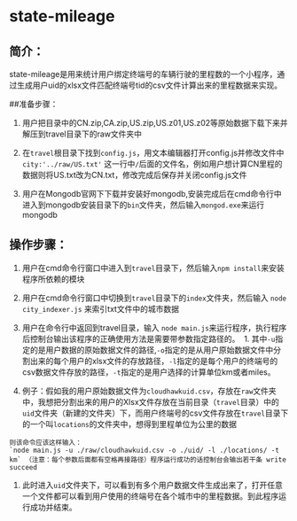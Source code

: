 # state-mileage

## 简介：

state-mileage是用来统计用户绑定终端号的车辆行驶的里程数的一个小程序，通过生成用户uid的xlsx文件匹配终端号tid的csv文件计算出来的里程数据来实现。

##准备步骤：

1. 用户把目录中的CN.zip,CA.zip,US.zip,US.z01,US.z02等原始数据下载下来并解压到travel目录下的raw文件夹中

1. 在`travel`根目录下找到`config.js`，用文本编辑器打开config.js并修改文件中  `city:'../raw/US.txt'` 这一行中`/`后面的文件名，例如用户想计算CN里程的数据则将US.txt改为CN.txt，修改完成后保存并关闭config.js文件

1. 用户在Mongodb官网下下载并安装好mongodb,安装完成后在cmd命令行中进入到mongodb安装目录下的`bin`文件夹，然后输入`mongod.exe`来运行mongodb

## 操作步骤：

1. 用户在cmd命令行窗口中进入到`travel`目录下，然后输入`npm install`来安装程序所依赖的模块 

1. 用户在cmd命令行窗口中切换到`travel`目录下的`index`文件夹，然后输入 `node city_indexer.js` 来索引txt文件中的城市数据

1. 用户在命令行中返回到travel目录，输入 `node main.js`来运行程序，执行程序后控制台输出该程序的正确使用方法是需要带参数指定路径的。
  1. 其中`-u`指定的是用户数据的原始数据文件的路径,`-o`指定的是从用户原始数据文件中分割出来的每个用户的xlsx文件的存放路径，`-l`指定的是每个用户的终端号的csv数据文件存放的路径，`-t`指定的是用户选择的计算单位km或者miles。
  1. 例子：假如我的用户原始数据文件为`cloudhawkuid.csv`，存放在`raw`文件夹中，我想把分割出来的用户的Xlsx文件存放在当前目录（`travel`目录）中的`uid`文件夹（新建的文件夹）下，而用户终端号的csv文件存放在`travel`目录下的一个叫`locations`的文件夹中，想得到里程单位为公里的数据
  
    则该命令应该这样输入：
    `node main.js -u ./raw/cloudhawkuid.csv -o ./uid/ -l ./locations/ -t km` （注意：每个参数后面都有空格再接路径）程序运行成功的话控制台会输出若干条 write succeed

  1. 此时进入`uid`文件夹下，可以看到有多个用户数据文件生成出来了，打开任意一个文件都可以看到用户使用的终端号在各个城市中的里程数据。到此程序运行成功并结束。


